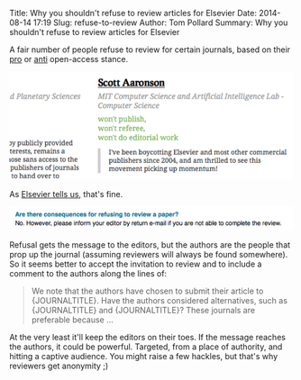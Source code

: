 Title: Why you shouldn't refuse to review articles for Elsevier
Date: 2014-08-14 17:19
Slug: refuse-to-review
Author: Tom Pollard
Summary: Why you shouldn't refuse to review articles for Elsevier

<meta name="twitter:card" content="photo" />
<meta name="twitter:site" content="@tompollard" />
<meta name="twitter:title" content="Why you shouldn't refuse to review articles for Elsevier" />
<meta name="twitter:description" content="Won't publish, won't referee, won't do editorial work..." />
<meta name="twitter:image" content="http://tomp.io/images/2014-08-14_boycott_journals.png" />
<meta name="twitter:url" content="http://tomp.io/refuse-to-review" />

A fair number of people refuse to review for certain journals, based on their [pro](http://thecostofknowledge.com/) or [anti](http://www.loria.fr/~zimmerma/open_access.html) open-access stance. 

![Won't publish, won't referee, won't do editorial work](images/2014-08-14_boycott_journals.png)

As [Elsevier tells us](http://www.elsevier.com/reviewers/frequently-asked-questions#are-there-consequences-for-refusing-to-review-a-paper), that's fine. 

![Are there any consequences of refusing to review?](images/2014-08-14_refuse_to_review.png)

Refusal gets the message to the editors, but the authors are the people that prop up the journal (assuming reviewers will always be found somewhere). So it seems better to accept the invitation to review and to include a comment to the authors along the lines of:

> We note that the authors have chosen to submit their article to {JOURNALTITLE}. Have the authors considered alternatives, such as {JOURNALTITLE} and {JOURNALTITLE}? These journals are preferable because ... 

At the very least it'll keep the editors on their toes. If the message reaches the authors, it could be powerful. Targeted, from a place of authority, and hitting a captive audience. You might raise a few hackles, but that's why reviewers get anonymity ;)


